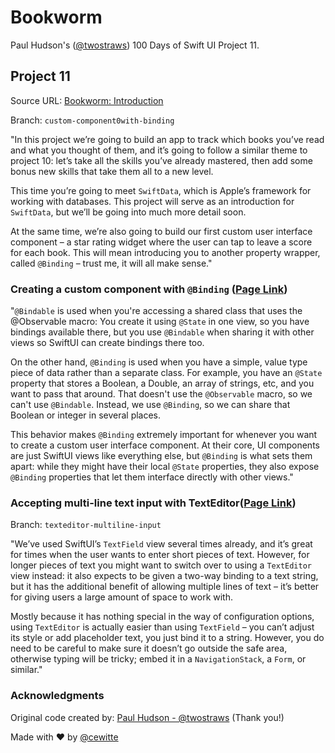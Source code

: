 # Bookworm

Paul Hudson's ([@twostraws](https://x.com/twostraws)) 100 Days of Swift UI Project 11.

## Project 11

Source URL: [Bookworm: Introduction](https://www.hackingwithswift.com/books/ios-swiftui/bookworm-introduction)

Branch: `custom-component0with-binding`

"In this project we’re going to build an app to track which books you’ve read and what you thought of them, and it’s going to follow a similar theme to project 10: let’s take all the skills you’ve already mastered, then add some bonus new skills that take them all to a new level.

This time you’re going to meet `SwiftData`, which is Apple’s framework for working with databases. This project will serve as an introduction for `SwiftData`, but we’ll be going into much more detail soon.

At the same time, we’re also going to build our first custom user interface component – a star rating widget where the user can tap to leave a score for each book. This will mean introducing you to another property wrapper, called `@Binding` – trust me, it will all make sense."

### Creating a custom component with `@Binding` ([Page Link](https://www.hackingwithswift.com/books/ios-swiftui/creating-a-custom-component-with-binding))

"`@Bindable` is used when you're accessing a shared class that uses the @Observable macro: You create it using `@State` in one view, so you have bindings available there, but you use `@Bindable` when sharing it with other views so SwiftUI can create bindings there too.

On the other hand, `@Binding` is used when you have a simple, value type piece of data rather than a separate class. For example, you have an `@State` property that stores a Boolean, a Double, an array of strings, etc, and you want to pass that around. That doesn't use the `@Observable` macro, so we can't use `@Bindable`. Instead, we use `@Binding`, so we can share that Boolean or integer in several places.

This behavior makes `@Binding` extremely important for whenever you want to create a custom user interface component. At their core, UI components are just SwiftUI views like everything else, but `@Binding` is what sets them apart: while they might have their local `@State` properties, they also expose `@Binding` properties that let them interface directly with other views."

### Accepting multi-line text input with TextEditor([Page Link](https://www.hackingwithswift.com/books/ios-swiftui/accepting-multi-line-text-input-with-texteditor))

Branch: `texteditor-multiline-input`

"We’ve used SwiftUI’s `TextField` view several times already, and it’s great for times when the user wants to enter short pieces of text. However, for longer pieces of text you might want to switch over to using a `TextEditor` view instead: it also expects to be given a two-way binding to a text string, but it has the additional benefit of allowing multiple lines of text – it’s better for giving users a large amount of space to work with.

Mostly because it has nothing special in the way of configuration options, using `TextEditor` is actually easier than using `TextField` – you can’t adjust its style or add placeholder text, you just bind it to a string. However, you do need to be careful to make sure it doesn’t go outside the safe area, otherwise typing will be tricky; embed it in a `NavigationStack`, a `Form`, or similar."

### Acknowledgments

Original code created by: [Paul Hudson - @twostraws](https://x.com/twostraws) (Thank you!)

Made with :heart: by [@cewitte](https://x.com/cewitte)